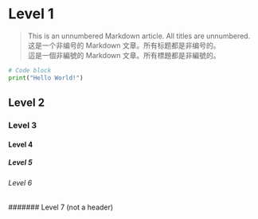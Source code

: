 # Level 1

> This is an unnumbered Markdown article. All titles are unnumbered.  
> 这是一个非编号的 Markdown 文章。所有标题都是非编号的。  
> 這是一個非編號的 Markdown 文章。所有標題都是非編號的。

```python
# Code block
print("Hello World!")
```

## Level 2

### Level 3

#### Level 4

##### Level 5

###### Level 6

####### Level 7 (not a header)